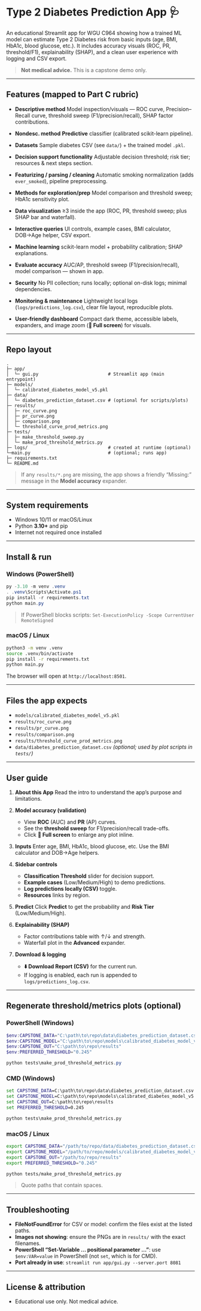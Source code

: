 # Type 2 Diabetes Prediction App 🩺

An educational Streamlit app for WGU C964 showing how a trained ML model can estimate Type 2 Diabetes risk from basic inputs (age, BMI, HbA1c, blood glucose, etc.). It includes accuracy visuals (ROC, PR, threshold/F1), explainability (SHAP), and a clean user experience with logging and CSV export.

> **Not medical advice.** This is a capstone demo only.

---

## Features (mapped to Part C rubric)

* **Descriptive method**
  Model inspection/visuals — ROC curve, Precision–Recall curve, threshold sweep (F1/precision/recall), SHAP factor contributions.

* **Nondesc. method**
  **Predictive** classifier (calibrated scikit-learn pipeline).

* **Datasets**
  Sample diabetes CSV (see `data/`) + the trained model `.pkl`.

* **Decision support functionality**
  Adjustable decision threshold; risk tier; resources & next steps section.

* **Featurizing / parsing / cleaning**
  Automatic smoking normalization (adds `ever_smoked`), pipeline preprocessing.

* **Methods for exploration/prep**
  Model comparison and threshold sweep; HbA1c sensitivity plot.

* **Data visualization**
  ≥3 inside the app (ROC, PR, threshold sweep; plus SHAP bar and waterfall).

* **Interactive queries**
  UI controls, example cases, BMI calculator, DOB→Age helper, CSV export.

* **Machine learning**
  scikit-learn model + probability calibration; SHAP explanations.

* **Evaluate accuracy**
  AUC/AP, threshold sweep (F1/precision/recall), model comparison — shown in app.

* **Security**
  No PII collection; runs locally; optional on-disk logs; minimal dependencies.

* **Monitoring & maintenance**
  Lightweight local logs (`logs/predictions_log.csv`), clear file layout, reproducible plots.

* **User-friendly dashboard**
  Compact dark theme, accessible labels, expanders, and image zoom (**🔎 Full screen**) for visuals.

---

## Repo layout

```
.
├─ app/
│  └─ gui.py                          # Streamlit app (main entrypoint)
├─ models/
│  └─ calibrated_diabetes_model_v5.pkl
├─ data/
│  └─ diabetes_prediction_dataset.csv # (optional for scripts/plots)
├─ results/
│  ├─ roc_curve.png
│  ├─ pr_curve.png
│  ├─ comparison.png
│  └─ threshold_curve_prod_metrics.png
├─ tests/
│  ├─ make_threshold_sweep.py
│  └─ make_prod_threshold_metrics.py
├─ logs/                              # created at runtime (optional)
└─main.py                             # (optional; runs app)
├─ requirements.txt
└─ README.md
```

> If any `results/*.png` are missing, the app shows a friendly “Missing:” message in the **Model accuracy** expander.

---

## System requirements

* Windows 10/11 or macOS/Linux
* Python **3.10+** and pip
* Internet not required once installed

---

## Install & run

### Windows (PowerShell)

```powershell
py -3.10 -m venv .venv
. .venv\Scripts\Activate.ps1
pip install -r requirements.txt
python main.py
```

> If PowerShell blocks scripts:
> `Set-ExecutionPolicy -Scope CurrentUser RemoteSigned`

### macOS / Linux

```bash
python3 -m venv .venv
source .venv/bin/activate
pip install -r requirements.txt
python main.py
```

The browser will open at `http://localhost:8501`.

---

## Files the app expects

* `models/calibrated_diabetes_model_v5.pkl`
* `results/roc_curve.png`
* `results/pr_curve.png`
* `results/comparison.png`
* `results/threshold_curve_prod_metrics.png`
* `data/diabetes_prediction_dataset.csv` *(optional; used by plot scripts in `tests/`)*

---

## User guide

1. **About this App**
   Read the intro to understand the app’s purpose and limitations.

2. **Model accuracy (validation)**

   * View **ROC** (AUC) and **PR** (AP) curves.
   * See the **threshold sweep** for F1/precision/recall trade-offs.
   * Click **🔎 Full screen** to enlarge any plot inline.

3. **Inputs**
   Enter age, BMI, HbA1c, blood glucose, etc. Use the BMI calculator and DOB→Age helpers.

4. **Sidebar controls**

   * **Classification Threshold** slider for decision support.
   * **Example cases** (Low/Medium/High) to demo predictions.
   * **Log predictions locally (CSV)** toggle.
   * **Resources** links by region.

5. **Predict**
   Click **Predict** to get the probability and **Risk Tier** (Low/Medium/High).

6. **Explainability (SHAP)**

   * Factor contributions table with ↑/↓ and strength.
   * Waterfall plot in the **Advanced** expander.

7. **Download & logging**

   * **⬇️ Download Report (CSV)** for the current run.
   * If logging is enabled, each run is appended to `logs/predictions_log.csv`.

---

## Regenerate threshold/metrics plots (optional)

### PowerShell (Windows)

```powershell
$env:CAPSTONE_DATA="C:\path\to\repo\data\diabetes_prediction_dataset.csv"
$env:CAPSTONE_MODEL="C:\path\to\repo\models\calibrated_diabetes_model_v5.pkl"
$env:CAPSTONE_OUT="C:\path\to\repo\results"
$env:PREFERRED_THRESHOLD="0.245"

python tests\make_prod_threshold_metrics.py
```

### CMD (Windows)

```cmd
set CAPSTONE_DATA=C:\path\to\repo\data\diabetes_prediction_dataset.csv
set CAPSTONE_MODEL=C:\path\to\repo\models\calibrated_diabetes_model_v5.pkl
set CAPSTONE_OUT=C:\path\to\repo\results
set PREFERRED_THRESHOLD=0.245

python tests\make_prod_threshold_metrics.py
```

### macOS / Linux

```bash
export CAPSTONE_DATA="/path/to/repo/data/diabetes_prediction_dataset.csv"
export CAPSTONE_MODEL="/path/to/repo/models/calibrated_diabetes_model_v5.pkl"
export CAPSTONE_OUT="/path/to/repo/results"
export PREFERRED_THRESHOLD="0.245"

python tests/make_prod_threshold_metrics.py
```

> Quote paths that contain spaces.

---

## Troubleshooting

* **FileNotFoundError** for CSV or model: confirm the files exist at the listed paths.
* **Images not showing**: ensure the PNGs are in `results/` with the exact filenames.
* **PowerShell “Set-Variable … positional parameter …”**: use `$env:VAR=value` in PowerShell (not `set`, which is for CMD).
* **Port already in use**: `streamlit run app/gui.py --server.port 8081`

---

## License & attribution

* Educational use only. Not medical advice.
